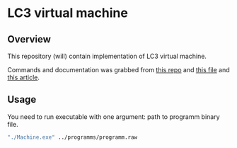 # LC3 virtual machine

## Overview

This repository (will) contain implementation of LC3 virtual machine.

Commands and documentation was grabbed from [this repo](https://github.com/souhailbakhti/LC3-processor) and [this file](https://www.cs.utexas.edu/users/fussell/courses/cs310h/lectures/Lecture_10-310h.pdf) and [this article](https://www.seas.upenn.edu/~cit593/resources/lc3manual.html).

## Usage

You need to run executable with one argument: path to programm binary file.

```bash
"./Machine.exe" ../programms/programm.raw
```
